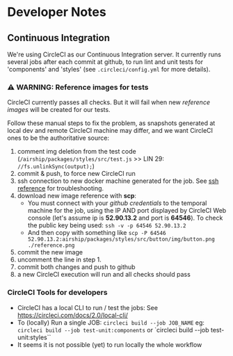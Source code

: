 # Developer Notes

## Continuous Integration
We're using CircleCI as our Continuous Integration server. It currently runs several jobs after each commit at github, to run lint and unit tests for 'components' and 'styles' (see `.circleci/config.yml` for more details).


### ⚠️ WARNING: Reference images for tests
CircleCI currently passes all checks. But it will fail when new *reference images* will be created for our tests. 

Follow these manual steps to fix the problem, as snapshots generated at local dev and remote CircleCI machine may differ, and we want CircleCI ones to be the authoritative source:
1. comment img deletion from the test code (`/airship/packages/styles/src/test.js` >> LIN 29: `//fs.unlinkSync(output);`)
2. commit & push, to force new CircleCI run
3. ssh connection to new docker machine generated for the job. See [ssh reference](https://circleci.com/docs/2.0/ssh-access-jobs/) for troubleshooting.
4. download new image reference with **scp**:
    - You must connect with your *github credentials* to the temporal machine for the job, using the IP AND port displayed by CircleCI Web console (let's assume ip is **52.90.13.2** and port is **64546**). To check the public key being used: `ssh -v -p 64546 52.90.13.2`
    - And then copy with something like `scp -P 64546 52.90.13.2:airship/packages/styles/src/button/img/button.png ./reference.png`
5. commit the new image
6. uncomment the line in step 1.
7. commit both changes and push to github
8. a new CircleCI execution will run and all checks should pass


### CircleCI Tools for developers
- CircleCI has a local CLI to run / test the jobs: See https://circleci.com/docs/2.0/local-cli/
- To (locally) Run a single JOB: `circleci build --job JOB_NAME` eg:
`circleci build --job test-unit:components` or `circleci build --job test-unit:styles``
- It seems it is not possible (yet) to run locally the whole workflow